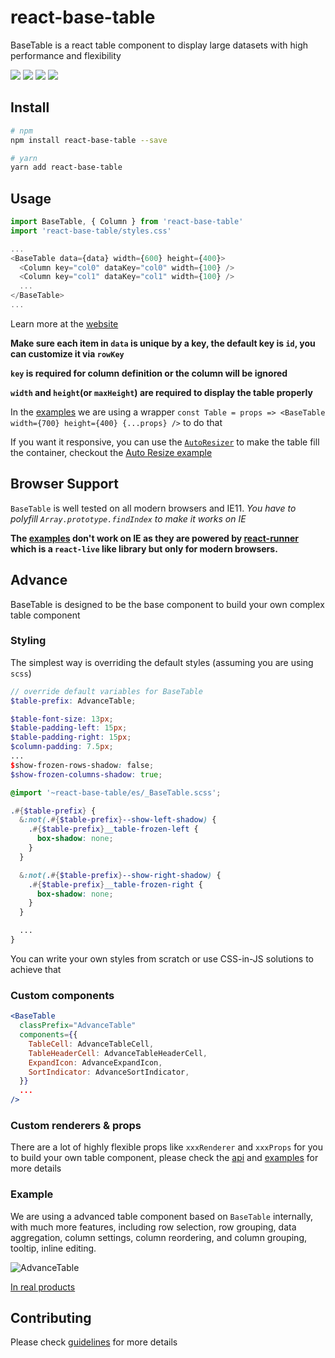 # react-base-table

BaseTable is a react table component to display large datasets with high performance and flexibility

<a href="https://npm.im/react-base-table"><img src="https://badgen.net/npm/license/react-base-table"></a>
<a href="https://npm.im/react-base-table"><img src="https://badgen.net/npm/v/react-base-table"></a>
<a href="https://npm.im/react-base-table"><img src="https://badgen.net/npm/dm/react-base-table"></a>
<a href="https://bundlephobia.com/result?p=react-base-table"><img src="https://badgen.net/bundlephobia/minzip/react-base-table"></a>

## Install

```bash
# npm
npm install react-base-table --save

# yarn
yarn add react-base-table
```

## Usage

```js
import BaseTable, { Column } from 'react-base-table'
import 'react-base-table/styles.css'

...
<BaseTable data={data} width={600} height={400}>
  <Column key="col0" dataKey="col0" width={100} />
  <Column key="col1" dataKey="col1" width={100} />
  ...
</BaseTable>
...
```

Learn more at the [website](https://autodesk.github.io/react-base-table/)

**Make sure each item in `data` is unique by a key, the default key is `id`, you can customize it via `rowKey`**

**`key` is required for column definition or the column will be ignored**

**`width` and `height`(or `maxHeight`) are required to display the table properly**

In the [examples](https://autodesk.github.io/react-base-table/examples)
we are using a wrapper `const Table = props => <BaseTable width={700} height={400} {...props} />` to do that

If you want it responsive, you can use the [`AutoResizer`](https://autodesk.github.io/react-base-table/api/autoresizer) to make the table fill the container, checkout the [Auto Resize example](https://autodesk.github.io/react-base-table/examples/auto-resize)

## Browser Support

`BaseTable` is well tested on all modern browsers and IE11. _You have to polyfill `Array.prototype.findIndex` to make it works on IE_

**The [examples](https://autodesk.github.io/react-base-table/examples) don't work on IE as they are powered by [react-runner](https://github.com/nihgwu/react-runner) which is a `react-live` like library but only for modern browsers.**

## Advance

BaseTable is designed to be the base component to build your own complex table component

### Styling

The simplest way is overriding the default styles (assuming you are using `scss`)

```scss
// override default variables for BaseTable
$table-prefix: AdvanceTable;

$table-font-size: 13px;
$table-padding-left: 15px;
$table-padding-right: 15px;
$column-padding: 7.5px;
...
$show-frozen-rows-shadow: false;
$show-frozen-columns-shadow: true;

@import '~react-base-table/es/_BaseTable.scss';

.#{$table-prefix} {
  &:not(.#{$table-prefix}--show-left-shadow) {
    .#{$table-prefix}__table-frozen-left {
      box-shadow: none;
    }
  }

  &:not(.#{$table-prefix}--show-right-shadow) {
    .#{$table-prefix}__table-frozen-right {
      box-shadow: none;
    }
  }

  ...
}
```

You can write your own styles from scratch or use CSS-in-JS solutions to achieve that

### Custom components

```jsx
<BaseTable
  classPrefix="AdvanceTable"
  components={{
    TableCell: AdvanceTableCell,
    TableHeaderCell: AdvanceTableHeaderCell,
    ExpandIcon: AdvanceExpandIcon,
    SortIndicator: AdvanceSortIndicator,
  }}
  ...
/>
```

### Custom renderers & props

There are a lot of highly flexible props like `xxxRenderer` and `xxxProps` for you to build your own table component, please check the [api](https://autodesk.github.io/react-base-table/api) and [examples](https://autodesk.github.io/react-base-table/examples) for more details

### Example

We are using a advanced table component based on `BaseTable` internally, with much more features, including row selection, row grouping, data aggregation, column settings, column reordering, and column grouping, tooltip, inline editing.

![AdvanceTable](screenshots/advance-table.png)

[In real products](https://blogs.autodesk.com/bim360-release-notes/2019/11/18/bim-360-cost-management-update-november-2019/) 

## Contributing

Please check [guidelines](CONTRIBUTING.md) for more details
